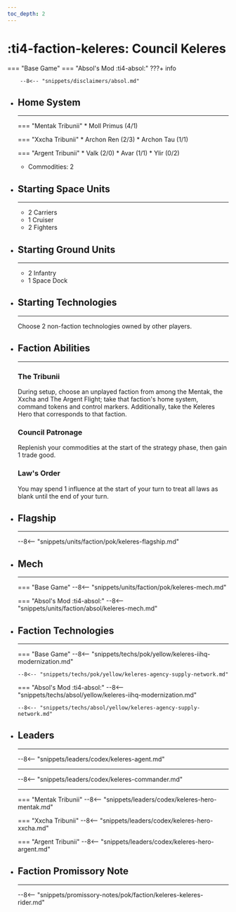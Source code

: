 ```yaml
---
toc_depth: 2
---
```


# :ti4-faction-keleres: Council Keleres
=== "Base Game"
=== "Absol's Mod :ti4-absol:" 
    ???+ info

        --8<-- "snippets/disclaimers/absol.md"

<div class="grid cards" markdown>

-   ## __Home System__

    ---

    === "Mentak Tribunii"
        * Moll Primus (4/1)

    === "Xxcha Tribunii"
        * Archon Ren (2/3)
        * Archon Tau (1/1)

    === "Argent Tribunii"
        * Valk (2/0)
        * Avar (1/1)
        * Ylir (0/2)
    * Commodities: 2

</div>

<div class="grid cards" markdown>

-   ## __Starting Space Units__

    ---

    * 2 Carriers
    * 1 Cruiser
    * 2 Fighters

-   ## __Starting Ground Units__

    ---

    * 2 Infantry
    * 1 Space Dock

-   ## __Starting Technologies__

    ---
    Choose 2 non-faction technologies owned by other players.

-   ## __Faction Abilities__

    ---
    ### **The Tribunii**
    
    During setup, choose an unplayed faction from among the Mentak, the Xxcha and The Argent Flight; take that faction's home system, command tokens and control markers. Additionally, take the Keleres Hero that corresponds to that faction.

    ### **Council Patronage**
    
    Replenish your commodities at the start of the strategy phase, then gain 1 trade good.

    ### **Law's Order**

    You may spend 1 influence at the start of your turn to treat all laws as blank until the end of your turn.

-   ## __Flagship__

    ---
    --8<-- "snippets/units/faction/pok/keleres-flagship.md"

-   ## __Mech__

    ---
    === "Base Game"
        --8<-- "snippets/units/faction/pok/keleres-mech.md"

    === "Absol's Mod :ti4-absol:"
        --8<-- "snippets/units/faction/absol/keleres-mech.md"

</div>

<div class="grid cards" markdown>

-   ## __Faction Technologies__

    ---
    === "Base Game"
        --8<-- "snippets/techs/pok/yellow/keleres-iihq-modernization.md"

        --8<-- "snippets/techs/pok/yellow/keleres-agency-supply-network.md"

    === "Absol's Mod :ti4-absol:"
        --8<-- "snippets/techs/absol/yellow/keleres-iihq-modernization.md"

        --8<-- "snippets/techs/absol/yellow/keleres-agency-supply-network.md"

-   ## __Leaders__

    ---
    
    --8<-- "snippets/leaders/codex/keleres-agent.md"

    ---

    --8<-- "snippets/leaders/codex/keleres-commander.md"

    ---

    === "Mentak Tribunii"
        --8<-- "snippets/leaders/codex/keleres-hero-mentak.md"

    === "Xxcha Tribunii"
        --8<-- "snippets/leaders/codex/keleres-hero-xxcha.md"

    === "Argent Tribunii"
        --8<-- "snippets/leaders/codex/keleres-hero-argent.md"

-   ## __Faction Promissory Note__

    ---
    --8<-- "snippets/promissory-notes/pok/faction/keleres-keleres-rider.md"

</div>